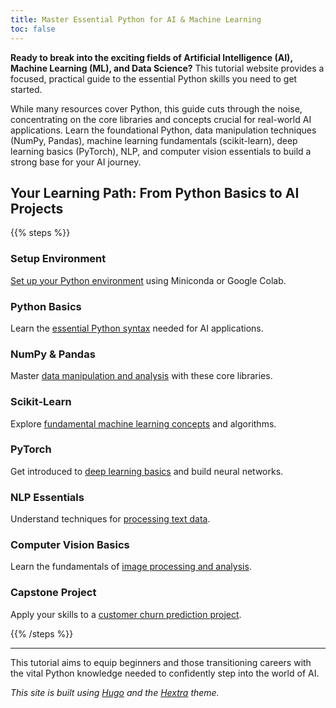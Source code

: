 ```yaml
---
title: Master Essential Python for AI & Machine Learning
toc: false
---
```


**Ready to break into the exciting fields of Artificial Intelligence (AI), Machine Learning (ML), and Data Science?** This tutorial website provides a focused, practical guide to the essential Python skills you need to get started.

While many resources cover Python, this guide cuts through the noise, concentrating on the core libraries and concepts crucial for real-world AI applications. Learn the foundational Python, data manipulation techniques (NumPy, Pandas), machine learning fundamentals (scikit-learn), deep learning basics (PyTorch), NLP, and computer vision essentials to build a strong base for your AI journey.

## Your Learning Path: From Python Basics to AI Projects

{{% steps %}}

### Setup Environment
[Set up your Python environment](/docs/getting-started/) using Miniconda or Google Colab.

### Python Basics
Learn the [essential Python syntax](/docs/python-basics/) needed for AI applications.

### NumPy & Pandas
Master [data manipulation and analysis](/docs/numpy-pandas/) with these core libraries.

### Scikit-Learn
Explore [fundamental machine learning concepts](/docs/sklearn/) and algorithms.

### PyTorch
Get introduced to [deep learning basics](/docs/pytorch/) and build neural networks.

### NLP Essentials
Understand techniques for [processing text data](/docs/nlp/).

### Computer Vision Basics
Learn the fundamentals of [image processing and analysis](/docs/cv/).

### Capstone Project
Apply your skills to a [customer churn prediction project](/docs/project/).

{{% /steps %}}

---

This tutorial aims to equip beginners and those transitioning careers with the vital Python knowledge needed to confidently step into the world of AI.

*This site is built using [Hugo](https://gohugo.io/) and the [Hextra](https://github.com/imfing/hextra) theme.*
